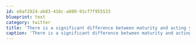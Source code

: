 ```yaml
---
id: e8af2824-ab83-416c-a800-91cf7f955533
blueprint: text
category: twitter
title: 'There is a significant difference between maturity and acting your age.'
caption: 'There is a significant difference between maturity and acting your age.'
---
```


